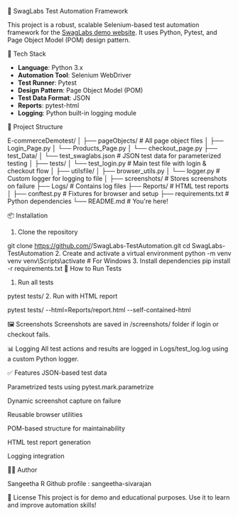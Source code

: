  🛒 SwagLabs Test Automation Framework

This project is a robust, scalable Selenium-based test automation framework for the [SwagLabs demo website](https://www.saucedemo.com). 
It uses Python, Pytest, and Page Object Model (POM) design pattern.

🚀 Tech Stack

- **Language**: Python 3.x
- **Automation Tool**: Selenium WebDriver
- **Test Runner**: Pytest
- **Design Pattern**: Page Object Model (POM)
- **Test Data Format**: JSON
- **Reports**: pytest-html
- **Logging**: Python built-in logging module

 📁 Project Structure

E-commerceDemotest/
│
├── pageObjects/ # All page object files
│ ├── Login_Page.py
│ └── Products_Page.py
│ └── checkout_page.py
├── test_Data/
│ └── test_swaglabs.json # JSON test data for parameterized testing
│
├── tests/
│ └── test_login.py # Main test file with login & checkout flow
│
├── utilsfile/
│ ├── browser_utils.py
│ └── logger.py # Custom logger for logging to file
│
├── screenshots/ # Stores screenshots on failure
├── Logs/ # Contains log files
├── Reports/ # HTML test reports
│
├── conftest.py # Fixtures for browser and setup
├── requirements.txt # Python dependencies
└── README.md # You're here!

📦 Installation

1. Clone the repository

git clone https://github.com/<your-username>/SwagLabs-TestAutomation.git
cd SwagLabs-TestAutomation
2. Create and activate a virtual environment
python -m venv venv
venv\Scripts\activate  # For Windows
3. Install dependencies
pip install -r requirements.txt
🧪 How to Run Tests
1. Run all tests

pytest tests/
2. Run with HTML report

pytest tests/ --html=Reports/report.html --self-contained-html

🖼️ Screenshots
Screenshots are saved in /screenshots/ folder if login or checkout fails.

📊 Logging
All test actions and results are logged in Logs/test_log.log using a custom Python logger.

✅ Features
 JSON-based test data

 Parametrized tests using pytest.mark.parametrize

 Dynamic screenshot capture on failure

 Reusable browser utilities

 POM-based structure for maintainability

 HTML test report generation

 Logging integration


👨‍💻 Author

Sangeetha R
Github profile  : sangeetha-sivarajan

📝 License
This project is for demo and educational purposes. Use it to learn and improve automation skills!



 
